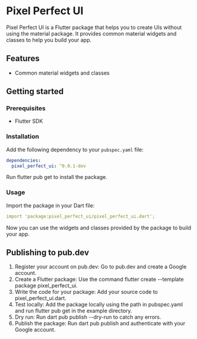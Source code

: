 # Pixel Perfect UI

Pixel Perfect UI is a Flutter package that helps you to create UIs without using the material package. It provides common material widgets and classes to help you build your app.

## Features

- Common material widgets and classes

## Getting started

### Prerequisites

- Flutter SDK

### Installation

Add the following dependency to your `pubspec.yaml` file:

```yaml
dependencies:
  pixel_perfect_ui: ^0.0.1-dev
```

Run flutter pub get to install the package.

### Usage

Import the package in your Dart file:

```yaml
import 'package:pixel_perfect_ui/pixel_perfect_ui.dart';
```

Now you can use the widgets and classes provided by the package to build your app.

## Publishing to pub.dev

1. Register your account on pub.dev: Go to pub.dev and create a Google account.
2. Create a Flutter package: Use the command flutter create --template package pixel_perfect_ui.
3. Write the code for your package: Add your source code to pixel_perfect_ui.dart.
4. Test locally: Add the package locally using the path in pubspec.yaml and run flutter pub get in the example directory.
5. Dry run: Run dart pub publish --dry-run to catch any errors.
6. Publish the package: Run dart pub publish and authenticate with your Google account.
